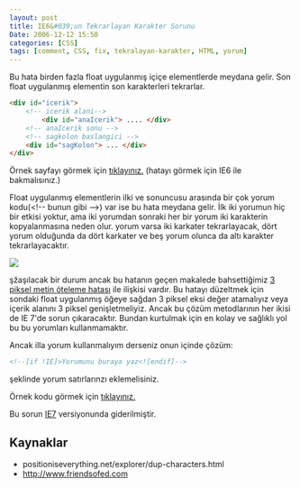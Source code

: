 ```yaml
---
layout: post
title: IE6&#039;un Tekrarlayan Karakter Sorunu
Date: 2006-12-12 15:50
categories: [CSS]
tags: [comment, CSS, fix, tekralayan-karakter, HTML, yorum]
---
```


Bu hata birden fazla float uygulanmış içiçe elementlerde meydana gelir.
Son float uygulanmış elementin son karakterleri tekrarlar.

```html
<div id="icerik">
	<!-- icerik alani-->
		<div id="anaIcerik"> .... </div>
	<!-- anaIcerik sonu -->
	<!-- sagkolon baslangici -->
	<div id="sagKolon"> ... </div>
</div>
```

Örnek sayfayı görmek için [tıklayınız.][] (hatayı görmek için IE6 ile
bakmalısınız.)

Float uygulanmış elementlerin ilki ve sonuncusu arasında bir çok yorum
kodu(<\!-- bunun gibi --\>) var ise bu hata meydana gelir. İlk iki
yorumun hiç bir etkisi yoktur, ama iki yorumdan sonraki her bir yorum
iki karakterin kopyalanmasına neden olur. yorum varsa iki karkater
tekrarlayacak, dört yorum olduğunda da dört karkater ve beş yorum olunca
da altı karakter tekrarlayacaktır.

![][100]

şžaşılacak bir durum ancak bu hatanın geçen makalede bahsettiğimiz [3 piksel metin öteleme hatası][] ile ilişkisi vardır. Bu hatayı düzeltmek
için sondaki float uygulanmış öğeye sağdan 3 piksel eksi değer
atamalıyız veya içerik alanını 3 piksel genişletmeliyiz. Ancak bu çözüm
metodlarının her ikisi de IE 7'de sorun çıkaracaktır. Bundan kurtulmak
için en kolay ve sağlıklı yol bu bu yorumları kullanmamaktır.

Ancak illa yorum kullanmalıyım derseniz onun içinde çözüm:

```html
<!--[if !IE]>Yorumunu buraya yaz<![endif]-->
```

şeklinde yorum satırlarınzı eklemelisiniz.

Örnek kodu görmek için [tıklayınız.][1]

Bu sorun [IE7][] versiyonunda giderilmiştir.

## Kaynaklar

-   positioniseverything.net/explorer/dup-characters.html
-   http://www.friendsofed.com


  [tıklayınız.]: /dokumanlar/ie_tekrarlayan_karakter_sorunu_ornek.html
  [100]: /dokumanlar/ie_tekrarlananlrak.gif
  [3 piksel metin öteleme hatası]: http://fatihhayrioglu.com/ieun-3-piksel-metin-oteleme-hatasi/
  [1]: /dokumanlar/ie_tekrarlayan_karakter_sorunu_ornek2.html
  [IE7]: http://fatihhayrioglu.com/internet-explorer-7-ve-css/
